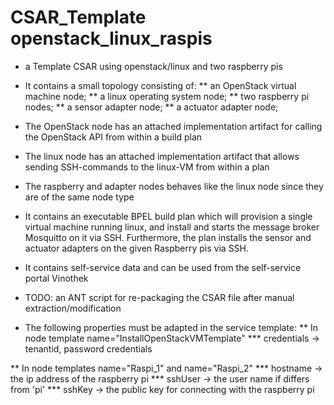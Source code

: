 CSAR_Template openstack_linux_raspis
=============

* a Template CSAR using openstack/linux and two raspberry pis

* It contains a small topology consisting of:
** an OpenStack virtual machine node;
** a linux operating system node;
** two raspberry pi nodes;
** a sensor adapter node;
** a actuator adapter node;

* The OpenStack node has an attached implementation artifact for calling the OpenStack API from within a build plan

* The linux node has an attached implementation artifact that allows sending SSH-commands to the linux-VM from within a plan

* The raspberry and adapter nodes behaves like the linux node since they are of the same node type

* It contains an executable BPEL build plan which will provision a single virtual machine running linux, 
and install and starts the message broker Mosquitto on it via SSH. Furthermore, the plan installs the sensor and 
actuator adapters on the given Raspberry pis via SSH. 

* It contains self-service data and can be used from the self-service portal Vinothek

* TODO: an ANT script for re-packaging the CSAR file after manual extraction/modification

* The following properties must be adapted in the service template:
** In node template name="InstallOpenStackVMTemplate"
*** credentials -> tenantid, password credentials

** In node templates name="Raspi_1" and name="Raspi_2"
*** hostname -> the ip address of the raspberry pi
*** sshUser -> the user name if differs from 'pi'
*** sshKey -> the public key for connecting with the raspberry pi
